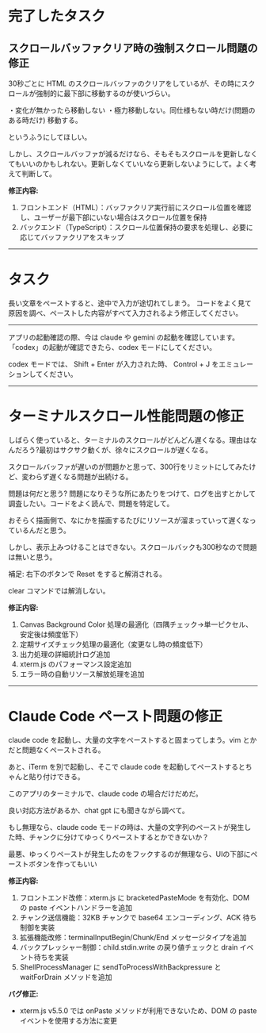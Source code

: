 # 完了したタスク

## スクロールバッファクリア時の強制スクロール問題の修正

30秒ごとに HTML のスクロールバッファのクリアをしているが、その時にスクロールが強制的に最下部に移動するのが使いづらい。

・変化が無かったら移動しない
・極力移動しない。同仕様もない時だけ(問題のある時だけ)
移動する。

というふうにしてほしい。

しかし、スクロールバッファが減るだけなら、そもそもスクロールを更新しなくてもいいのかもしれない。更新しなくていいなら更新しないようにして。よく考えて判断して。

**修正内容:**
1. フロントエンド（HTML）：バッファクリア実行前にスクロール位置を確認し、ユーザーが最下部にいない場合はスクロール位置を保持
2. バックエンド（TypeScript）：スクロール位置保持の要求を処理し、必要に応じてバッファクリアをスキップ

---

# タスク

長い文章をペーストすると、途中で入力が途切れてしまう。
コードをよく見て原因を調べ、ペーストした内容がすべて入力されるよう修正してください。

---

アプリの起動確認の際、今は claude や gemini の起動を確認しています。「codex」の起動が確認できたら、codex モードにしてください。

codex モードでは、 Shift + Enter が入力された時、 Control + J をエミュレーションしてください。

---

# ターミナルスクロール性能問題の修正

しばらく使っていると、ターミナルのスクロールがどんどん遅くなる。理由はなんだろう?最初はサクサク動くが、徐々にスクロールが遅くなる。

スクロールバッファが遅いのが問題かと思って、300行をリミットにしてみたけど、変わらず遅くなる問題が出続ける。

問題は何だと思う? 問題になりそうな所にあたりをつけて、ログを出すとかして調査したい。コードをよく読んで、問題を特定して。

おそらく描画側で、なにかを描画するたびにリソースが溜まっていって遅くなっているんだと思う。

しかし、表示上みつけることはできない。スクロールバックも300秒なので問題は無いと思う。

補足:
右下のボタンで Reset をすると解消される。

clear コマンドでは解消しない。

**修正内容:**
1. Canvas Background Color 処理の最適化（四隅チェック→単一ピクセル、安定後は頻度低下）
2. 定期サイズチェック処理の最適化（変更なし時の頻度低下）
3. 出力処理の詳細統計ログ追加
4. xterm.js のパフォーマンス設定追加
5. エラー時の自動リソース解放処理を追加

---

# Claude Code ペースト問題の修正

claude code を起動し、大量の文字をペーストすると固まってしまう。vim とかだと問題なくペーストされる。

あと、iTerm を別で起動し、そこで claude code を起動してペーストするとちゃんと貼り付けできる。

このアプリのターミナルで、claude code の場合だけだめだ。

良い対応方法があるか、chat gpt にも聞きながら調べて。

もし無理なら、claude code モードの時は、大量の文字列のペーストが発生した時、チャンクに分けてゆっくりペーストするとかできないか？

最悪、ゆっくりペーストが発生したのをフックするのが無理なら、UIの下部にペーストボタンを作ってもいい

**修正内容:**
1. フロントエンド改修：xterm.js に bracketedPasteMode を有効化、DOM の paste イベントハンドラーを追加
2. チャンク送信機能：32KB チャンクで base64 エンコーディング、ACK 待ち制御を実装
3. 拡張機能改修：terminalInputBegin/Chunk/End メッセージタイプを追加
4. バックプレッシャー制御：child.stdin.write の戻り値チェックと drain イベント待ちを実装
5. ShellProcessManager に sendToProcessWithBackpressure と waitForDrain メソッドを追加

**バグ修正:**
- xterm.js v5.5.0 では onPaste メソッドが利用できないため、DOM の paste イベントを使用する方法に変更
